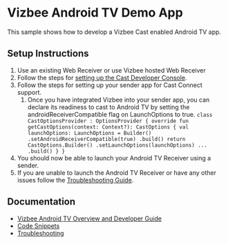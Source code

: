 # Vizbee Android TV Demo App

This sample shows how to develop a Vizbee Cast enabled Android TV app.

## Setup Instructions
1. Use an existing Web Receiver or use Vizbee hosted Web Receiver
2. Follow the steps for [setting up the Cast Developer Console](https://gist.github.com/vizbee/4922c3527a5bfbb364f3db338cedaca4#failed_to_launch_nativeapp_instead_launching_cc).
3. Follow the steps for setting up your sender app for Cast Connect support.
   1. Once you have integrated Vizbee into your sender app, you can declare its readiness to cast 
      to Android TV by setting the androidReceiverCompatible flag on LaunchOptions to true.
      `class CastOptionsProvider : OptionsProvider {
            override fun getCastOptions(context: Context?): CastOptions {
            val launchOptions: LaunchOptions = Builder()
                               .setAndroidReceiverCompatible(true)
                               .build()
            return CastOptions.Builder()
                              .setLaunchOptions(launchOptions)
                              ...
                              .build()
           }
      }`
4. You should now be able to launch your Android TV Receiver using a sender.
5. If you are unable to launch the Android TV Receiver or have any other issues follow the [Troubleshooting Guide](https://console.vizbee.tv/app/vzb2000001/develop/guides/firetv-androidtv-troubleshooting-snippets).

## Documentation
* [Vizbee Android TV Overview and Developer Guide](https://console.vizbee.tv/app/vzb2000001/develop/guides/firetv-androidtv-sdk)
* [Code Snippets](https://console.vizbee.tv/app/vzb2000001/develop/guides/firetv-androidtv-snippets)
* [Troubleshooting](https://console.vizbee.tv/app/vzb2000001/develop/guides/firetv-androidtv-troubleshooting-snippets)